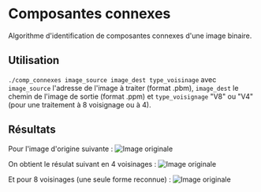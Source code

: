 # Composantes connexes
Algorithme d'identification de composantes connexes d'une image binaire.

## Utilisation
`./comp_connexes image_source image_dest type_voisinage`
avec `image_source` l'adresse de l'image à traiter (format .pbm), `image_dest` le chemin de l'image de sortie (format .ppm) et `type_voisignage` "V8" ou "V4" (pour une traitement à 8 voisignage ou à 4).

## Résultats
Pour l'image d'origine suivante :
![Image originale](https://ups.clementbosc.fr/tp2-igtai/original.jpg)

On obtient le résulat suivant en 4 voisinages :
![Image originale](https://ups.clementbosc.fr/tp2-igtai/res_v4.jpg)

Et pour 8 voisinages (une seule forme reconnue) :
![Image originale](https://ups.clementbosc.fr/tp2-igtai/res_v8.jpg)
